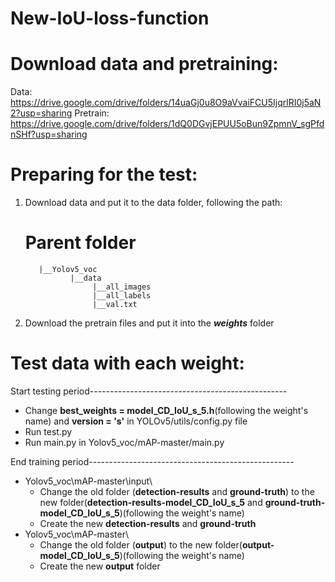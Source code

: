 # New-IoU-loss-function

# Download data and pretraining:
Data: https://drive.google.com/drive/folders/14uaGj0u8O9aVvaiFCU5IjqrlRI0j5aN2?usp=sharing
Pretrain: https://drive.google.com/drive/folders/1dQ0DGvjEPUU5oBun9ZpmnV_sgPfdnSHf?usp=sharing


# Preparing for the test:
1. Download data and put it to the data folder, following the path:
      # Parent folder
          |__Yolov5_voc
                 |__data
                      |__all_images
                      |__all_labels
                      |__val.txt
2. Download the pretrain files and put it into the ***weights*** folder

# Test data with each weight:
  Start testing period-------------------------------------------------
  - Change **best_weights = model_CD_IoU_s_5.h**(following the weight's name) and **version = 's'** in YOLOv5/utils/config.py file
  - Run test.py
  - Run main.py in Yolov5_voc/mAP-master/main.py
 
 End training period---------------------------------------------------
   + Yolov5_voc\mAP-master\input\
        - Change the old folder (**detection-results** and **ground-truth**) to the new folder(**detection-results-model_CD_IoU_s_5** and **ground-truth-model_CD_IoU_s_5**)(following the weight's name)
        - Create the new **detection-results** and **ground-truth**
   + Yolov5_voc\mAP-master\
        - Change the old folder (**output**) to the new folder(**output-model_CD_IoU_s_5**)(following the weight's name)
        - Create the new **output** folder
